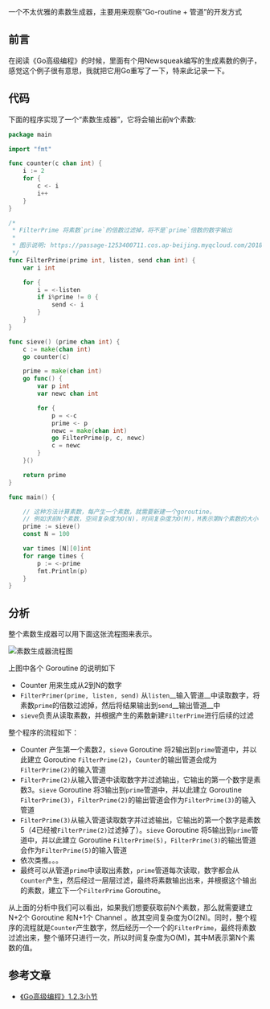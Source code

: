
一个不太优雅的素数生成器，主要用来观察“Go-routine + 管道”的开发方式

<!--more-->

## 前言

在阅读《Go高级编程》的时候，里面有个用         Newsqueak编写的生成素数的例子，感觉这个例子很有意思，我就把它用Go重写了一下，特来此记录一下。

## 代码

下面的程序实现了一个“素数生成器”，它将会输出前`N`个素数:

```go
package main

import "fmt"

func counter(c chan int) {
	i := 2
	for {
		c <- i
		i++
	}
}

/*
 * FilterPrime 将素数`prime`的倍数过滤掉，将不是`prime`倍数的数字输出
 *
 * 图示说明: https://passage-1253400711.cos.ap-beijing.myqcloud.com/2018-08-13-150647.png
 */
func FilterPrime(prime int, listen, send chan int) {
	var i int

	for {
		i = <-listen
		if i%prime != 0 {
			send <- i
		}
	}
}

func sieve() (prime chan int) {
	c := make(chan int)
	go counter(c)

	prime = make(chan int)
	go func() {
		var p int
		var newc chan int

		for {
			p = <-c
			prime <- p
			newc = make(chan int)
			go FilterPrime(p, c, newc)
			c = newc
		}
	}()

	return prime
}

func main() {

	// 这种方法计算素数，每产生一个素数，就需要新建一个goroutine。
	// 例如求前N个素数，空间复杂度为O(N)，时间复杂度为O(M)，M表示第N个素数的大小
	prime := sieve()
	const N = 100

	var times [N][0]int
	for range times {
		p := <-prime
		fmt.Println(p)
	}
}
```

## 分析

整个素数生成器可以用下面这张流程图来表示。

![素数生成器流程图](https://passage-1253400711.cos.ap-beijing.myqcloud.com/2018-08-13-150647.png)

上图中各个 Goroutine 的说明如下

+ Counter 用来生成从2到N的数字
+ `FilterPrimer(prime, listen, send)` 从`listen`__输入管道__中读取数字，将素数`prime`的倍数过滤掉，然后将结果输出到`send`__输出管道__中
+ `sieve`负责从读取素数，并根据产生的素数新建`FilterPrime`进行后续的过滤

整个程序的流程如下：

+ Counter 产生第一个素数2，`sieve` Goroutine 将2输出到`prime`管道中，并以此建立 Goroutine `FilterPrime(2)`，`Counter`的输出管道会成为`FilterPrime(2)`的输入管道
+ `FilterPrime(2)`从输入管道中读取数字并过滤输出，它输出的第一个数字是素数3。`sieve` Goroutine 将3输出到`prime`管道中，并以此建立 Goroutine `FilterPrime(3)`，`FilterPrime(2)`的输出管道会作为`FilterPrime(3)`的输入管道
+ `FilterPrime(3)`从输入管道读取数字并过滤输出，它输出的第一个数字是素数5（4已经被`FilterPrime(2)`过滤掉了）。`sieve` Goroutine 将5输出到`prime`管道中，并以此建立 Goroutine `FilterPrime(5)`，`FilterPrime(3)`的输出管道会作为`FilterPrime(5)`的输入管道
+ 依次类推。。。
+ 最终可以从管道`prime`中读取出素数，`prime`管道每次读取，数字都会从`Counter`产生，然后经过一层层过滤，最终将素数输出出来，并根据这个输出的素数，建立下一个`FilterPrime` Goroutine。

从上面的分析中我们可以看出，如果我们想要获取前N个素数，那么就需要建立N+2个 Goroutine 和N+1个 Channel 。故其空间复杂度为O(2N)。同时，整个程序的流程就是`Counter`产生数字，然后经历一个一个的`FilterPrime`，最终将素数过滤出来，整个循环只进行一次，所以时间复杂度为O(M)，其中M表示第N个素数的值。

## 参考文章

+ [《Go高级编程》1.2.3小节](https://chai2010.gitbooks.io/advanced-go-programming-book/content/ch1-basic/ch1-02-hello-revolution.html)
